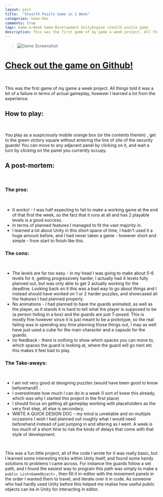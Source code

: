 ```yaml
---
layout: post
title:  "Stealth Puzzle Game in 1 Week"
categories: Game-Dev
comments: true
tags: Game-a-Week Game-Development UnityEngine stealth puzzle game
description: This was the first game of my game a week project. All things told it was a bit of a failure in terms of actual gameplay...
---
```


> ![Game Screenshot]({{site.url}}/assets/images/Stealth_Puzzle.png)

# [Check out the game on Github!](https://github.com/bwy-dev/1weekpuzzle)
&nbsp;

This was the first game of my game a week project. All things told it was a bit of a failure in terms of actual gameplay, however I learned a lot from the experience.

## How to play:

&nbsp;

You play as a suspiciously mobile orange box (or the contents therein) , get to the green victory square without entering the line of site of the security guards! You can move to any adjacent panel by clicking on it, and wait a turn by clicking on the panel you currently occupy.


## A post-mortem:

&nbsp;

### The pros:
&nbsp;

-   It works! - I was half expecting to fail to make a working game at the end of that first the week, so the fact that it runs at all and has 2 playable levels is a good success.
-   In terms of planned features I managed to fit the vast majority in.
-   I learned a lot about Unity in this short space of time, I hadn't used it a huge amount before, and I had never taken a game - however short and simple - from start to finish like this.

### The cons:
&nbsp;

-   The levels are far too easy - in my head I was going to make about 5-6 levels for it, getting progressively harder, I actually had 4 levels fully planned out, but was only able to get 2 actually working for the deadline. Looking back on it this was a bad way to go about things and I instead should have worked on 1 or 2 harder puzzles, and showcased all the features I had planned properly.
-   No animations - I had planned to have the guards animated, as well as the player, as it stands it is hard to tell what the player is supposed to be (a person hiding in a box) and the guards are just T-posed. This is mostly fine however since it is just meant to be a prototype, so the real failing was in spending any time planning those things out, I may as well have just used a cube for the main character and a capsule for the guards.
-   no feedback - there is nothing to show which spaces you can move to, which spaces the guard is looking at, where the guard will go next etc this makes it feel bad to play.

### The Take-aways:
&nbsp;

-   I am not very good at designing puzzles (would have been good to know beforehand!) .
-   I overestimate how much I can do in a week (I sort of knew this already, which was why I started this project in the first place)
-   I should focus on getting all gameplay working with placeholders as the very first step, all else is secondary.
-   WRITE A QUICK DESIGN DOC - my mind is unreliable and on multiple occasions I wish I had planned out roughly what I would need beforehand instead of just jumping in and altering as I went. A week is too much of a short time to risk the kinds of delays that come with that style of development.

&nbsp;

This was a fun little project, all of the code I wrote for it was really basic, but I learned some interesting tricks within Unity itself, and found some handy solutions to problems I came across. For instance the guards follow a set path, and I found the easiest way to program this path was simply to make a `public List<GameObject>` , then fill it in-editor with the movement panels in the order I wanted them to travel, and iterate over it in code. As someone who had hardly used Unity before this helped me realise how useful public objects can be in Unity for interacting in editor.